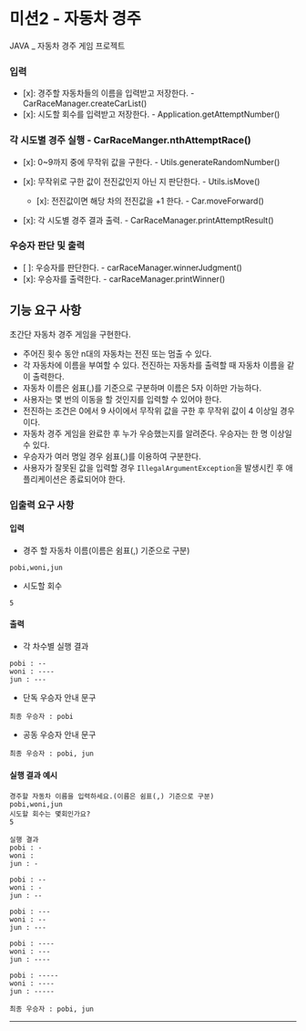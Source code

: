 # 미션2 - 자동차 경주
JAVA _ 자동차 경주 게임 프로젝트

### 입력
- [x]: 경주할 자동차들의 이름을 입력받고 저장한다. - CarRaceManager.createCarList()
- [x]: 시도할 회수를 입력받고 저장한다. - Application.getAttemptNumber()

### 각 시도별 경주 실행 - CarRaceManger.nthAttemptRace()
- [x]: 0~9까지 중에 무작위 값을 구한다. - Utils.generateRandomNumber()
- [x]: 무작위로 구한 값이 전진값인지 아닌 지 판단한다. - Utils.isMove()
    - [x]: 전진값이면 해당 차의 전진값을 +1 한다. - Car.moveForward()

- [x]: 각 시도별 경주 결과 출력. - CarRaceManager.printAttemptResult()

### 우승자 판단 및 출력
- [ ]: 우승자를 판단한다. - carRaceManager.winnerJudgment()
- [x]: 우승자를 출력한다. - carRaceManager.printWinner()

## 기능 요구 사항
초간단 자동차 경주 게임을 구현한다.

- 주어진 횟수 동안 n대의 자동차는 전진 또는 멈출 수 있다.
- 각 자동차에 이름을 부여할 수 있다. 전진하는 자동차를 출력할 때 자동차 이름을 같이 출력한다.
- 자동차 이름은 쉼표(,)를 기준으로 구분하며 이름은 5자 이하만 가능하다.
- 사용자는 몇 번의 이동을 할 것인지를 입력할 수 있어야 한다.
- 전진하는 조건은 0에서 9 사이에서 무작위 값을 구한 후 무작위 값이 4 이상일 경우이다.
- 자동차 경주 게임을 완료한 후 누가 우승했는지를 알려준다. 우승자는 한 명 이상일 수 있다.
- 우승자가 여러 명일 경우 쉼표(,)를 이용하여 구분한다.
- 사용자가 잘못된 값을 입력할 경우 `IllegalArgumentException`을 발생시킨 후 애플리케이션은 종료되어야 한다.

### 입출력 요구 사항

#### 입력

- 경주 할 자동차 이름(이름은 쉼표(,) 기준으로 구분)

```
pobi,woni,jun
```

- 시도할 회수

```
5
```

#### 출력

- 각 차수별 실행 결과

```
pobi : --
woni : ----
jun : ---
```

- 단독 우승자 안내 문구

```
최종 우승자 : pobi
```

- 공동 우승자 안내 문구

```
최종 우승자 : pobi, jun
```

#### 실행 결과 예시

```
경주할 자동차 이름을 입력하세요.(이름은 쉼표(,) 기준으로 구분)
pobi,woni,jun
시도할 회수는 몇회인가요?
5

실행 결과
pobi : -
woni : 
jun : -

pobi : --
woni : -
jun : --

pobi : ---
woni : --
jun : ---

pobi : ----
woni : ---
jun : ----

pobi : -----
woni : ----
jun : -----

최종 우승자 : pobi, jun
```

---

